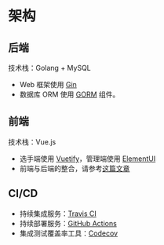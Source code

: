 # 架构

## 后端
技术栈：Golang + MySQL

* Web 框架使用 [Gin](https://gin-gonic.com/)
* 数据库 ORM 使用 [GORM](https://gorm.io/) 组件。

## 前端
技术栈：Vue.js

* 选手端使用 [Vuetify](http://vuetifyjs.com/)，管理端使用 [ElementUI](https://element.eleme.cn/)
* 前端与后端的整合，请参考[这篇文章](https://github.red/vue-embed-into-go/)

## CI/CD
* 持续集成服务：[Travis CI](https://www.travis-ci.org/)
* 持续部署服务：[GitHub Actions](https://github.com/features/actions)
* 集成测试覆盖率工具：[Codecov](https://codecov.io/)